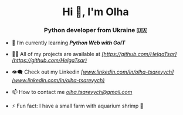 <h1 align="center">Hi 👋, I'm Olha</h1>
<h3 align="center">Python developer from Ukraine 🇺🇦</h3>

- 🌱 I’m currently learning __*Python Web with GoIT*__

- 👨‍💻 All of my projects are available at _*[https://github.com/HelgaTsar](https://github.com/HelgaTsar)*_

- 👁️‍🗨️ Check out my Linkedin _*[www.linkedin.com/in/olha-tsarevych](www.linkedin.com/in/olha-tsarevych)*_

- 📫 How to contact me _*olha.tsarevych@gmail.com*_

- ⚡ Fun fact: I have a small farm with aquarium shrimp 🦐
